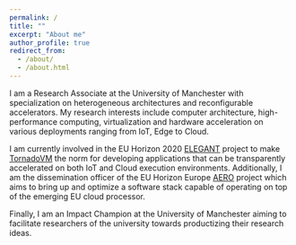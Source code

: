 ```yaml
---
permalink: /
title: ""
excerpt: "About me"
author_profile: true
redirect_from: 
  - /about/
  - /about.html
---
```


I am a Research Associate at the University of Manchester with specialization on heterogeneous architectures and reconfigurable accelerators. My research interests include computer architecture, high-performance computing, virtualization and hardware acceleration on various deployments ranging from IoT, Edge to Cloud. 

I am currently involved in the EU Horizon 2020 [ELEGANT](https://www.elegant-h2020.eu/) project to make [TornadoVM](https://www.tornadovm.org/) the norm for developing applications that can be transparently accelerated on both IoT and Cloud execution environments. Additionally, I am the dissemination officer of the EU Horizon Europe [AERO](https://aero-project.eu/) project which aims to bring up and optimize a software stack capable of operating on top of the emerging EU cloud processor.

Finally, I am an Impact Champion at the University of Manchester aiming to facilitate researchers of the university towards productizing their research ideas.